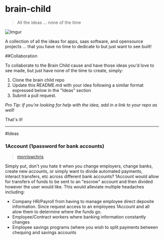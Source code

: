 # brain-child

> All the ideas ... none of the time

![Imgur](http://i.imgur.com/f8drgve.png)

A collection of all the ideas for apps, saas software, and opensource projects ... 
that you have no time to dedicate to but just want to see built!

##Collaboration

To collaborate to the Brain Child cause and have those ideas you'd love to see made, but just have none of the time to
create, simply:

1. Clone the brain child repo
2. Update this README.md with your idea following a similar format expressed below in the "Ideas" section
3. Submit a pull request.

_Pro Tip: If you're looking for help with the idea, add in a link to your repo as well!_

That's it!

---


#Ideas

### 1Account (1password for bank accounts)

> [morriswchris](http://github.com/morriswchris)

Simply put, don't you hate it when you change employers, change banks, create new accounts, or simply want to divide
automated payments, interact transfers, etc across different bank accounts? 1Account would allow for transfers of funds 
to be sent to an "escrow" account and then divided however the user would like. This would alleviate multiple headaches
including:
 * Company HR/Payroll from having to manage employee direct deposite information. Since request access to an employees
 1Account and all alow them to determine where the funds go.
 * Employee/Contract workers where banking information constantly changes
 * Employee savings programs (where you wish to split payments between chequing and savings accounts

